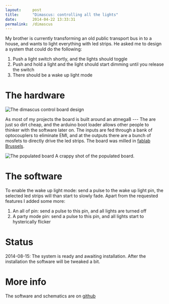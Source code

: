 ```yaml
---
layout: 	post
title:  	"Dimascus: controlling all the lights"
date:   	2014-04-22 13:33:31
permalink:	/dimascus
---
```


My brother is currently transforming an old public transport bus in to a house, and wants to light everything with led strips. He asked me to design a system that could do the following:

1. Push a light switch shortly, and the lights should toggle
2. Push and hold a light and the light should start dimming until you release the switch
3. There should be a wake up light mode

# The hardware

![The dimascus control board design](/projects/images/dimascus-board.png)

As most of my projects the board is built around an atmega8 --- The are just so dirt cheap, and the arduino boot loader allows other people to thinker with the software later on. The inputs are fed through a bank of optocouplers to eliminate EMI, and at the outputs there are a bunch of mosfets to directly drive the led strips. The board was milled in [fablab Brussels][bxl].

![The populated board](/projects/images/dismascus-with-components.jpg)
A crappy shot of the populated board.

# The software

To enable the wake up light mode: send a pulse to the wake up light pin, the selected led strips will than start to slowly fade.
Apart from the requested features I added some more:
1. An all of pin: send a pulse to this pin, and all lights are turned off
2. A party mode pin: send a pulse to this pin, and all lights start to hysterically flicker

# Status
2014-08-15: The system is ready and awaiting installation. After the installation the software will be tweaked a bit.

# More info

The software and schematics are  on [github][]

[github]: https://github.com/pietdevaere/dimascus
[bxl]: http://www.fablabxl.be/
